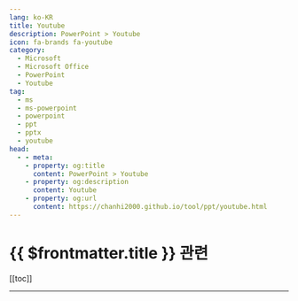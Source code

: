 ```yaml
---
lang: ko-KR
title: Youtube
description: PowerPoint > Youtube
icon: fa-brands fa-youtube
category: 
  - Microsoft
  - Microsoft Office
  - PowerPoint
  - Youtube
tag:
  - ms
  - ms-powerpoint
  - powerpoint
  - ppt
  - pptx
  - youtube
head:
  - - meta:
    - property: og:title
      content: PowerPoint > Youtube
    - property: og:description
      content: Youtube
    - property: og:url
      content: https://chanhi2000.github.io/tool/ppt/youtube.html
---
```


# {{ $frontmatter.title }} 관련

[[toc]]

---

<MyYouTubeItems jsonName="yu-LearnitTraining" /><!-- Learnit Training -->
<MyYouTubeItems jsonName="yu-DanGalletta" /><!-- Dan Galletta -->
<MyYouTubeItems jsonName="yu-fastpptofficial3508" /><!-- fastppt _net -->
<MyYouTubeItems jsonName="yu-emmassam" /><!-- 엠마쌤 -->

<TagLinks />